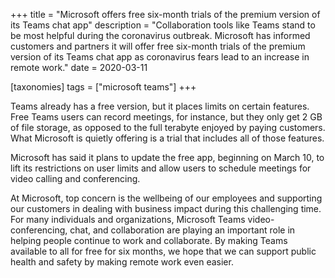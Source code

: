 +++
title = "Microsoft offers free six-month trials of the premium version of its Teams chat app"
description = "Collaboration tools like Teams stand to be most helpful during the coronavirus outbreak. Microsoft has informed customers and partners it will offer free six-month trials of the premium version of its Teams chat app as coronavirus fears lead to an increase in remote work."
date = 2020-03-11

[taxonomies]
tags = ["microsoft teams"]
+++

Teams already has a free version, but it places limits on certain
features. Free Teams users can record meetings, for instance, but they
only get 2 GB of file storage, as opposed to the full terabyte enjoyed
by paying customers. What Microsoft is quietly offering is a trial that
includes all of those features.

Microsoft has said it plans to update the free app, beginning on March
10, to lift its restrictions on user limits and allow users to schedule
meetings for video calling and conferencing.

At Microsoft, top concern is the wellbeing of our employees and
supporting our customers in dealing with business impact during this
challenging time. For many individuals and organizations, Microsoft
Teams video-conferencing, chat, and collaboration are playing an
important role in helping people continue to work and collaborate. By
making Teams available to all for free for six months, we hope that we
can support public health and safety by making remote work even easier.
